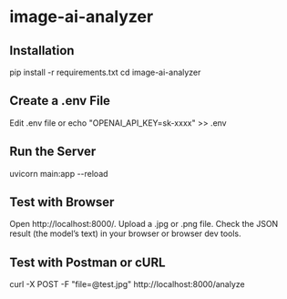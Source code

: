 # image-ai-analyzer



## Installation

pip install -r requirements.txt
cd image-ai-analyzer

## Create a .env File
Edit .env file or
echo "OPENAI_API_KEY=sk-xxxx" >> .env

## Run the Server

uvicorn main:app --reload

## Test with Browser

Open http://localhost:8000/.
Upload a .jpg or .png file.
Check the JSON result (the model’s text) in your browser or browser dev tools.

## Test with Postman or cURL


curl -X POST -F "file=@test.jpg" http://localhost:8000/analyze
